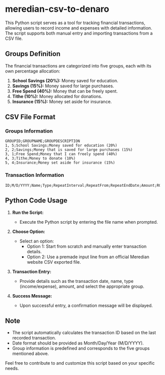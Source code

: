 # meredian-csv-to-denaro
This Python script serves as a tool for tracking financial transactions, allowing users to record income and expenses with detailed information. The script supports both manual entry and importing transactions from a CSV file.

## Groups Definition

The financial transactions are categorized into five groups, each with its own percentage allocation:

1. **School Savings (20%):** Money saved for education.
2. **Savings (15%):** Money saved for large purchases.
3. **Free Spend (40%):** Money that can be freely spent.
4. **Tithe (10%):** Money allocated for donations.
5. **Insurance (15%):** Money set aside for insurance.

## CSV File Format

### Groups Information

```csv
GROUPID;GROUPNAME;GROUPDESCRIPTION
1, 5;School Savings;Money saved for education (20%)
2, 2;Savings;Money that is saved for large purchases (15%)
3, 1;Free Spend;Money that I can freely spend (40%)
4, 3;Tithe;Money to donate (10%)
5, 4;Insurance;Money set aside for insurance (15%)
```

### Transaction Information

```csv
ID;M/D/YYYY;Name;Type;RepeatInterval;RepeatFrom;RepeatEndDate;Amount;RGBA;UseGroupColor;GroupID;GroupName;GroupDescription;GroupRGBA;Tags
```

## Python Code Usage

1. **Run the Script:**
   - Execute the Python script by entering the file name when prompted.

2. **Choose Option:**
   - Select an option:
     - Option 1: Start from scratch and manually enter transaction details.
     - Option 2: Use a premade input line from an official Meredian website CSV exported file.

3. **Transaction Entry:**
   - Provide details such as the transaction date, name, type (income/expense), amount, and select the appropriate group.

4. **Success Message:**
   - Upon successful entry, a confirmation message will be displayed.

## Note

- The script automatically calculates the transaction ID based on the last recorded transaction.
- Date format should be provided as Month/Day/Year (M/D/YYYY).
- Group information is predefined and corresponds to the five groups mentioned above.

Feel free to contribute to and customize this script based on your specific needs.
